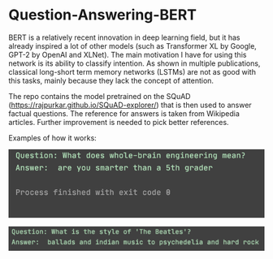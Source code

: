 # Question-Answering-BERT


BERT is a relatively recent innovation in deep learning field, but it has already inspired a lot of other models (such as Transformer XL by Google, GPT-2 by OpenAI and XLNet). The main motivation I have for using this network is its ability to classify intention. As shown in multiple publications, classical long-short term memory networks (LSTMs) are not as good with this tasks, mainly because they lack the concept of attention.

The repo contains the model pretrained on the SQuAD (https://rajpurkar.github.io/SQuAD-explorer/) that is then used to answer  factual questions. The reference for answers is taken from Wikipedia articles. Further improvement is needed to pick better references. 


Examples of how it works:

![Examples 1](/pictures/ex1.png)

![Example 2](/pictures/ex2.png)
